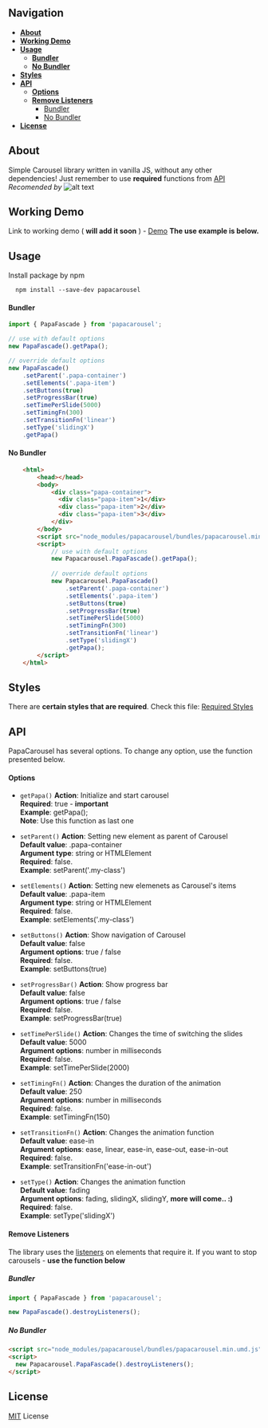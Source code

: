   ## **Navigation**
  
  * [**About**](#about)
  * [**Working Demo**](#working-demo)
  * [**Usage**](#usage)
      - [**Bundler**](#bundler)
      - [**No Bundler**](#no-bundler)
  * [**Styles**](#styles)
  * [**API**](#api)
      - [**Options**](#options)
      - [**Remove Listeners**](#remove-listeners)
        * [Bundler](#bundler)
        * [No Bundler](#no-bundler)
  * [**License**](#license)
 
## **About**

Simple Carousel library written in vanilla JS, without any other dependencies!
Just remember to use **required** functions from [API](#api)
*Recomended by* ![alt text](http://www.avatarsdb.com/avatars/papa_smurf.gif "Papa smurf")

## **Working Demo**

Link to working demo ( **will add it soon** ) - [Demo](https://zgrybus.github.io/papaCarousel/)
**The use example is below.**

## **Usage**

Install package by npm

```npm
  npm install --save-dev papacarousel
```

#### **Bundler**

```javascript
import { PapaFascade } from 'papacarousel';

// use with default options
new PapaFascade().getPapa();

// override default options
new PapaFascade()
    .setParent('.papa-container')
    .setElements('.papa-item')
    .setButtons(true)
    .setProgressBar(true)
    .setTimePerSlide(5000)
    .setTimingFn(300)
    .setTransitionFn('linear')
    .setType('slidingX')
    .getPapa()
```

#### **No Bundler**

```html
    <html>
        <head></head>
        <body>
            <div class="papa-container">
              <div class="papa-item">1</div>
              <div class="papa-item">2</div>
              <div class="papa-item">3</div>
            </div>
        </body>
        <script src="node_modules/papacarousel/bundles/papacarousel.min.umd.js"></script>
        <script>
            // use with default options
            new Papacarousel.PapaFascade().getPapa();
            
            // override default options
            new Papacarousel.PapaFascade()
                .setParent('.papa-container')
                .setElements('.papa-item')
                .setButtons(true)
                .setProgressBar(true)
                .setTimePerSlide(5000)
                .setTimingFn(300)
                .setTransitionFn('linear')
                .setType('slidingX')
                .getPapa();
        </script>
    </html>
```

## **Styles**

There are **certain styles that are required**. Check this file: [Required Styles](https://github.com/zgrybus/papaCarousel/blob/master/papaCarousel.css)

## **API**

PapaCarousel has several options. To change any option, use the function presented below.

#### **Options**

* `getPapa()`
**Action**: Initialize and start carousel  
**Required**: true - **important**  
**Example**: getPapa();  
**Note**: Use this function as last one  

* `setParent()`
**Action**: Setting new element as parent of Carousel  
**Default value**: .papa-container  
**Argument type**: string or HTMLElement  
**Required**: false.  
**Example**: setParent('.my-class')  

* `setElements()`
**Action**: Setting new elemenets as Carousel's items  
**Default value**: .papa-item  
**Argument type**: string or HTMLElement  
**Required**: false.  
**Example**: setElements('.my-class')  

* `setButtons()`
**Action**: Show navigation of Carousel  
**Default value**: false  
**Argument options**: true / false  
**Required**: false.  
**Example**: setButtons(true)  

* `setProgressBar()`
**Action**: Show progress bar  
**Default value**: false  
**Argument options**: true / false  
**Required**: false.  
**Example**: setProgressBar(true)  

* `setTimePerSlide()`
**Action**: Changes the time of switching the slides  
**Default value**: 5000  
**Argument options**: number in milliseconds  
**Required**: false.  
**Example**: setTimePerSlide(2000)  

* `setTimingFn()`
**Action**: Changes the duration of the animation  
**Default value**: 250    
**Argument options**: number in milliseconds  
**Required**: false.  
**Example**: setTimingFn(150)  

* `setTransitionFn()`
**Action**: Changes the animation function  
**Default value**: ease-in  
**Argument options**: ease, linear, ease-in, ease-out, ease-in-out  
**Required**: false.  
**Example**: setTransitionFn('ease-in-out')  

* `setType()`
**Action**: Changes the animation function  
**Default value**: fading  
**Argument options**: fading, slidingX, slidingY,  **more will come.. :)**  
**Required**: false.  
**Example**: setType('slidingX')  

#### **Remove Listeners**

The library uses the [listeners](https://developer.mozilla.org/en-US/docs/Web/API/EventTarget/addEventListener) on elements that require it. If you want to stop carousels - **use the function below**

##### Bundler

```javascript
import { PapaFascade } from 'papacarousel';

new PapaFascade().destroyListeners();
```

##### No Bundler

```html
<script src="node_modules/papacarousel/bundles/papacarousel.min.umd.js"></script>
<script>
  new Papacarousel.PapaFascade().destroyListeners();
</script>
```

## **License**

[MIT](https://en.wikipedia.org/wiki/MIT_License) License
